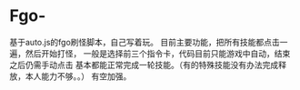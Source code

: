 # Fgo-
基于auto.js的fgo刷怪脚本，自己写着玩。
目前主要功能，把所有技能都点击一遍，然后开始打怪，
一般是选择前三个指令卡，代码目前只能游戏中自动，结束之后仍需手动点击
基本都能正常完成一轮技能。（有的特殊技能没有办法完成释放，本人能力不够。。）
有空加强。
